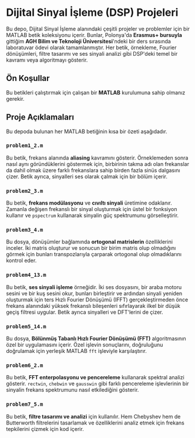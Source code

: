 # Dijital Sinyal İşleme (DSP) Projeleri

Bu depo, Dijital Sinyal İşleme alanındaki çeşitli projeler ve problemler için bir MATLAB betik koleksiyonu içerir. Bunlar, Polonya'da **Erasmus+ bursuyla** gittiğim **AGH Bilim ve Teknoloji Üniversitesi**'ndeki bir ders sırasında laboratuvar ödevi olarak tamamlanmıştır. Her betik, örnekleme, Fourier dönüşümleri, filtre tasarımı ve ses sinyali analizi gibi DSP'deki temel bir kavramı veya algoritmayı gösterir.

## Ön Koşullar

Bu betikleri çalıştırmak için çalışan bir **MATLAB** kurulumuna sahip olmanız gerekir.

## Proje Açıklamaları

Bu depoda bulunan her MATLAB betiğinin kısa bir özeti aşağıdadır.

### `problem1_2.m`
Bu betik, frekans alanında **aliasing** kavramını gösterir. Örneklemeden sonra nasıl aynı göründüklerini göstermek için, birbirinin takma adı olan frekanslar da dahil olmak üzere farklı frekanslara sahip birden fazla sinüs dalgasını çizer. Betik ayrıca, sinyalleri ses olarak çalmak için bir bölüm içerir.

### `problem2_3.m`
Bu betik, **frekans modülasyonu** ve **cıvıltı sinyali** üretimine odaklanır. Zamanla değişen frekanslı bir sinyal oluşturmak için üstel bir fonksiyon kullanır ve `pspectrum` kullanarak sinyalin güç spektrumunu görselleştirir.

### `problem3_4.m`
Bu dosya, dönüşümler bağlamında **ortogonal matrislerin** özelliklerini inceler. İki matris oluşturur ve sonucun bir birim matris olup olmadığını görmek için bunları transpozlarıyla çarparak ortogonal olup olmadıklarını kontrol eder.

### `problem4_13.m`
Bu betik, **ses sinyali işleme** örneğidir. İki ses dosyasını, bir araba motoru sesini ve bir kuş sesini okur, bunları birleştirir ve ardından sinyali yeniden oluşturmak için ters Hızlı Fourier Dönüşümü (IFFT) gerçekleştirmeden önce frekans alanındaki yüksek frekanslı bileşenleri sıfırlayarak ilkel bir düşük geçiş filtresi uygular. Betik ayrıca sinyalleri ve DFT'lerini de çizer.

### `problem5_14.m`
Bu dosya, **Bölünmüş Tabanlı Hızlı Fourier Dönüşümü (FFT)** algoritmasının özel bir uygulamasını içerir. Özel işlevin sonuçlarını, doğruluğunu doğrulamak için yerleşik MATLAB `fft` işleviyle karşılaştırır.

### `problem6_2.m`
Bu betik, **FFT enterpolasyonu ve pencereleme** kullanarak spektral analizi gösterir. `rectwin`, `chebwin` ve `gausswin` gibi farklı pencereleme işlevlerinin bir sinyalin frekans spektrumunu nasıl etkilediğini gösterir.

### `problem7_5.m`
Bu betik, **filtre tasarımı ve analizi** için kullanılır. Hem Chebyshev hem de Butterworth filtrelerini tasarlamak ve özelliklerini analiz etmek için frekans tepkilerini çizmek için kod içerir.
